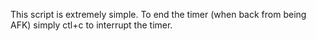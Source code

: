 This script is extremely simple.
To end the timer (when back from being AFK) simply ctl+c to interrupt the timer.
